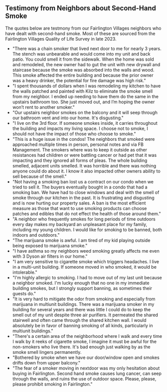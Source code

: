 <link rel="shortcut icon" type="image/x-icon" href="images/favicon.png">

<style>
.site-footer {
    display: none;
    visibility: hidden;
}
</style>

## Testimony from Neighbors about Second-Hand Smoke

The quotes below are testmony from our Fairlington Villages neighbors who have dealt with second-hand smoke. Most of these are sourced from the Fairlington Villages Quality of Life Survey in late 2023.

- "There was a chain smoker that lived next door to me for nearly 3 years. The stench was unbearable and would come into my unit and back patio. You could smell it from the sidewalk. When the home was sold and remodeled, the new owner had to gut the unit with new drywall and staircase because the smoke was absorbed into the walls and wood. This smoke affected the entire building and because the prior owner was a heavy drinker, the potential for fire damage was high risk."
- "I spent thousands of dollars when I was remodeling my kitchen to have the walls patched and painted with Kilz to eliminate the smoke smell from my neighbor. I ended up needing to have them do the same in the upstairs bathroom too. She just moved out, and I’m hoping the owner won’t rent to another smoker."
- "Our upstairs neighbor smokes on the balcony and it will seep through our bathroom vent and into our home. It's disgusting."
- "I live on the 3rd floor. If someone smokes inside, it carries throughout the building and impacts my living space. I choose not to smoke, I should not have the impact of those who choose to smoke."
- "This is a huge issue in the condos! The neighbors that smoked were approached multiple times in person, personal notes and via FB Management. The smokers where was to keep it outside as other resistances had children or were battling cancer or had pet that it was impacting and they ignored all forms of pleas. The whole building smelled, adjacent units smelled. It was horrible and there was nothing anyone could do about it. I know it also impacted other owners ability to sell because of the smell."
- "Not having a smoking ban lost us a contract on our condo when we tried to sell it. The buyers eventually bought in a condo that had a smoking ban. We have had to close windows and deal with the smell of smoke through our kitchen in the past. It is frustrating and disgusting and is now hurting our property sales. A ban is the most efficient measure as those that want to use smoking products can choose patches and edibles that do not effect the health of those around them."
- "A neighbor who frequently smokes for long periods of time outdoors every day makes my backyard an unpleasant place for my family, including my young children. I would like for smoking to be banned, both indoors and outdoors."
- "The marijuana smoke is awful. I am tired of my kid playing outside being exposed to marijuana smoke."
- "I have asthma so my neighbors weed smoking greatly affects me even with 3 Dyson air filters in our home."
- "I am very sensitive to cigarette smoke which triggers headaches. I live in a multi-unit building. If someone moved in who smoked, it would be intolerable."
- "I'm highly allergic to smoking. I had to move out of my last unit because a neighbor smoked. I'm lucky enough that no one in my immediate building smokes, but I strongly support banning, as sometimes their guests do."
- "It is very hard to mitigate the odor from smoking and especially from marijuana in multiunit buildings. There was a marijuana smoker in my building for several years and there was little I could do to keep the smell out of my unit despite three air purifiers. It permeated the shared stairwell and often came through the shared kitchen wall. I would absolutely be in favor of banning smoking of all kinds, particularly in multiunit buildings."
- "There's a certain area of the neighborhood where I walk and every time I walk by it reeks of cigarette smoke, I imagine it must be awful for the non-smokers who live there. It's bad enough just walking by as the smoke smell lingers permanently.
- "Bothered by smoke when we have our door/window open and smokes drifts down from upper balcony."
- "The fear of a smoker moving in nextdoor was my only hesitation about buying in Fairlington. Second hand smoke causes lung cancer, can seep through the walls, and ruins the use of outdoor space. Please, please, please prohibit smoking in Fairlington."